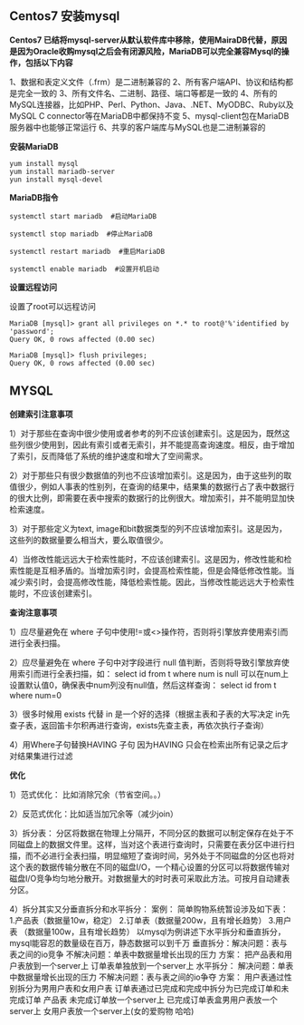 ## Centos7 安装mysql

**Centos7 已结将mysql-server从默认软件库中移除，使用MairaDB代替，原因是因为Oracle收购mysql之后会有闭源风险，MariaDB可以完全兼容Mysql的操作，包括以下内容**

1、数据和表定义文件（.frm）是二进制兼容的
2、所有客户端API、协议和结构都是完全一致的
3、所有文件名、二进制、路径、端口等都是一致的
4、所有的MySQL连接器，比如PHP、Perl、Python、Java、.NET、MyODBC、Ruby以及MySQL C connector等在MariaDB中都保持不变
5、mysql-client包在MariaDB服务器中也能够正常运行
6、共享的客户端库与MySQL也是二进制兼容的

**安装MariaDB**
```
yum install mysql
yum install mariadb-server
yun install mysql-devel
```
 
**MariaDB指令**

```
systemctl start mariadb  #启动MariaDB

systemctl stop mariadb  #停止MariaDB

systemctl restart mariadb  #重启MariaDB

systemctl enable mariadb  #设置开机启动
```

**设置远程访问**

设置了root可以远程访问

```
MariaDB [mysql]> grant all privileges on *.* to root@'%'identified by 'password';
Query OK, 0 rows affected (0.00 sec)

MariaDB [mysql]> flush privileges;
Query OK, 0 rows affected (0.00 sec)
```

## MYSQL

**创建索引注意事项**

1）对于那些在查询中很少使用或者参考的列不应该创建索引。这是因为，既然这些列很少使用到，因此有索引或者无索引，并不能提高查询速度。相反，由于增加了索引，反而降低了系统的维护速度和增大了空间需求。

2）对于那些只有很少数据值的列也不应该增加索引。这是因为，由于这些列的取值很少，例如人事表的性别列，在查询的结果中，结果集的数据行占了表中数据行的很大比例，即需要在表中搜索的数据行的比例很大。增加索引，并不能明显加快检索速度。

3）对于那些定义为text, image和bit数据类型的列不应该增加索引。这是因为，这些列的数据量要么相当大，要么取值很少。

4）当修改性能远远大于检索性能时，不应该创建索引。这是因为，修改性能和检索性能是互相矛盾的。当增加索引时，会提高检索性能，但是会降低修改性能。当减少索引时，会提高修改性能，降低检索性能。因此，当修改性能远远大于检索性能时，不应该创建索引。

**查询注意事项**

1）应尽量避免在 where 子句中使用!=或<>操作符，否则将引擎放弃使用索引而进行全表扫描。

2）应尽量避免在 where 子句中对字段进行 null 值判断，否则将导致引擎放弃使用索引而进行全表扫描，如：
select id from t where num is null
可以在num上设置默认值0，确保表中num列没有null值，然后这样查询：
select id from t where num=0

3）很多时候用 exists 代替 in 是一个好的选择（根据主表和子表的大写决定 in先查子表，返回笛卡尔积再进行查询，exists先查主表，再依次执行子查询）

4）用Where子句替换HAVING 子句 因为HAVING 只会在检索出所有记录之后才对结果集进行过滤

**优化**

1）范式优化： 比如消除冗余（节省空间。。）

2）反范式优化：比如适当加冗余等（减少join） 

3）拆分表： 分区将数据在物理上分隔开，不同分区的数据可以制定保存在处于不同磁盘上的数据文件里。这样，当对这个表进行查询时，只需要在表分区中进行扫描，而不必进行全表扫描，明显缩短了查询时间，另外处于不同磁盘的分区也将对这个表的数据传输分散在不同的磁盘I/O，一个精心设置的分区可以将数据传输对磁盘I/O竞争均匀地分散开。对数据量大的时时表可采取此方法。可按月自动建表分区。

4）拆分其实又分垂直拆分和水平拆分： 案例： 简单购物系统暂设涉及如下表： 1.产品表（数据量10w，稳定） 2.订单表（数据量200w，且有增长趋势） 3.用户表 （数据量100w，且有增长趋势） 以mysql为例讲述下水平拆分和垂直拆分，mysql能容忍的数量级在百万，静态数据可以到千万 垂直拆分：解决问题：表与表之间的io竞争 不解决问题：单表中数据量增长出现的压力 方案： 把产品表和用户表放到一个server上 订单表单独放到一个server上 水平拆分： 解决问题：单表中数据量增长出现的压力 不解决问题：表与表之间的io争夺
方案： 用户表通过性别拆分为男用户表和女用户表 订单表通过已完成和完成中拆分为已完成订单和未完成订单 产品表 未完成订单放一个server上 已完成订单表盒男用户表放一个server上 女用户表放一个server上(女的爱购物 哈哈)
